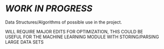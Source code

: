 # *WORK IN PROGRESS* #
Data Structures/Algorithms of possible use in the project.

WILL REQUIRE MAJOR EDITS FOR OPTIMIZATION, THIS COULD BE USEFUL
FOR THE MACHINE LEARNING MODULE WITH STORING/PARSING LARGE DATA
SETS


